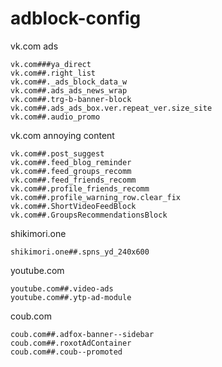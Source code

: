 # adblock-config

vk.com ads
```
vk.com###ya_direct
vk.com##.right_list
vk.com##._ads_block_data_w
vk.com##.ads_ads_news_wrap
vk.com##.trg-b-banner-block
vk.com##.ads_ads_box.ver.repeat_ver.size_site
vk.com##.audio_promo
```
vk.com annoying content
```
vk.com##.post_suggest
vk.com##.feed_blog_reminder
vk.com##.feed_groups_recomm
vk.com##.feed_friends_recomm
vk.com##.profile_friends_recomm
vk.com##.profile_warning_row.clear_fix
vk.com##.ShortVideoFeedBlock
vk.com##.GroupsRecommendationsBlock
```

shikimori.one
```
shikimori.one##.spns_yd_240x600   
```
youtube.com
```
youtube.com##.video-ads
youtube.com##.ytp-ad-module
```
coub.com
```
coub.com##.adfox-banner--sidebar
coub.com##.roxotAdContainer
coub.com##.coub--promoted
```
